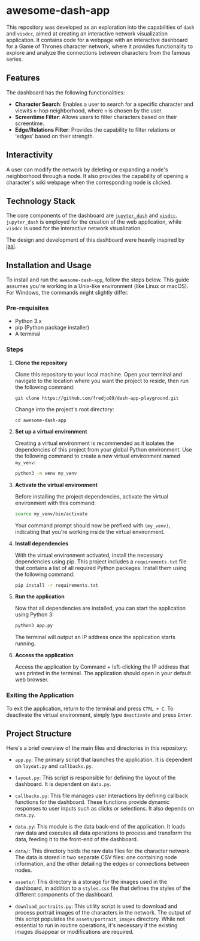 # awesome-dash-app

This repository was developed as an exploration into the capabilities of `dash` and `visdcc`, aimed at creating an interactive network visualization application. It contains code for a webpage with an interactive dashboard for a Game of Thrones character network, where it provides functionality to explore and analyze the connections between characters from the famous series.

## Features 

The dashboard has the following functionalities:
- **Character Search**: Enables a user to search for a specific character and viewits `n`-hop neighborhood, where `n` is chosen by the user. 
- **Screentime Filter**: Allows users to filter characters based on their screentime.
- **Edge/Relations Filter**: Provides the capability to filter relations or 'edges' based on their strength.

## Interactivity
A user can modify the network by deleting or expanding a node's neighborhood through a node. 
It also provides the capability of opening a character's wiki webpage when the corresponding node is clicked. 

## Technology Stack

The core components of the dashboard are [`jupyter_dash`](https://github.com/plotly/jupyter-dash) and [`visdcc`](https://github.com/jimmybow/visdcc). `jupyter_dash` is employed for the creation of the web application, while `visdcc` is used for the interactive network visualization.

The design and development of this dashboard were heavily inspired by [jaal](https://github.com/imohitmayank/jaal).

## Installation and Usage

To install and run the `awesome-dash-app`, follow the steps below. This guide assumes you're working in a Unix-like environment (like Linux or macOS). For Windows, the commands might slightly differ.

### Pre-requisites

- Python 3.x
- pip (Python package installer)
- A terminal

### Steps

1. **Clone the repository**

    Clone this repository to your local machine. Open your terminal and navigate to the location where you want the project to reside, then run the following command:
    ```
    git clone https://github.com/fredjo89/dash-app-playground.git
    ```
    Change into the project's root directory:
    ```
    cd awesome-dash-app
    ```

2. **Set up a virtual environment**

    Creating a virtual environment is recommended as it isolates the dependencies of this project from your global Python environment. Use the following command to create a new virtual environment named `my_venv`:
    ```bash
    python3 -m venv my_venv
    ```

3. **Activate the virtual environment**

    Before installing the project dependencies, activate the virtual environment with this command:
    ```bash
    source my_venv/bin/activate
    ```
    Your command prompt should now be prefixed with `(my_venv)`, indicating that you're working inside the virtual environment.

4. **Install dependencies**

    With the virtual environment activated, install the necessary dependencies using pip. This project includes a `requirements.txt` file that contains a list of all required Python packages. Install them using the following command:
    ```bash
    pip install -r requirements.txt
    ```

5. **Run the application**

    Now that all dependencies are installed, you can start the application using Python 3:
    ```bash
    python3 app.py
    ```
    The terminal will output an IP address once the application starts running.

6. **Access the application**

    Access the application by Command + left-clicking the IP address that was printed in the terminal. The application should open in your default web browser.

### Exiting the Application

To exit the application, return to the terminal and press `CTRL + C`. To deactivate the virtual environment, simply type `deactivate` and press `Enter`.


## Project Structure

Here's a brief overview of the main files and directories in this repository:

- `app.py`: The primary script that launches the application. It is dependent on `layout.py` and `callbacks.py`.

- `layout.py`: This script is responsible for defining the layout of the dashboard. It is dependent on `data.py`.

- `callbacks.py`: This file manages user interactions by defining callback functions for the dashboard. These functions provide dynamic responses to user inputs such as clicks or selections. It also depends on `data.py`.

- `data.py`: This module is the data back-end of the application. It loads raw data and executes all data operations to process and transform the data, feeding it to the front-end of the dashboard.

- `data/`: This directory holds the raw data files for the character network. The data is stored in two separate CSV files: one containing node information, and the other detailing the edges or connections between nodes.

- `assets/`: This directory is a storage for the images used in the dashboard, in addition to a `styles.css` file that defines the styles of the different components of the dashboard. 

- `download_portraits.py`: This utility script is used to download and process portrait images of the characters in the network. The output of this script populates the `assets/portrait_images` directory. While not essential to run in routine operations, it's necessary if the existing images disappear or modifications are required.